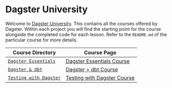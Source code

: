 # Dagster University

Welcome to [Dagster University](https://courses.dagster.io/). This contains all the courses offered by Dagster. Within each project you will find the starting point for the course alongside the completed code for each lesson. Refer to the `README.md` of the particular course for more details.

| Course Directory | Course Page |
|-------------|-------------|
| [`Dagster Essentials`](dagster_university/dagster_essentials/README.md) | [Dagster Essentials Course](https://courses.dagster.io/courses/dagster-essentials) |
| [`Dagster & dbt`](dagster_university/dagster_and_dbt/README.md) | [Dagster + dbt Course](https://courses.dagster.io/courses/dagster-dbt) |
| [`Testing with Dagster`](dagster_university/dagster_testing/README.md) | [Testing with Dagster Course](https://courses.dagster.io/courses/dagster-testing) |
